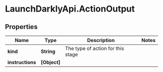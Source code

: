 # LaunchDarklyApi.ActionOutput

## Properties

Name | Type | Description | Notes
------------ | ------------- | ------------- | -------------
**kind** | **String** | The type of action for this stage | 
**instructions** | **[Object]** |  | 


